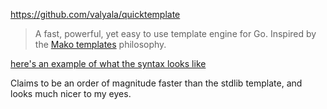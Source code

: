 https://github.com/valyala/quicktemplate

> A fast, powerful, yet easy to use template engine for Go. Inspired by the [Mako templates](http://www.makotemplates.org/) philosophy.

[here's an example of what the syntax looks like](https://github.com/valyala/quicktemplate/blob/master/examples/basicserver/templates/basepage.qtpl)

Claims to be an order of magnitude faster than the stdlib template, and looks much nicer to my eyes.